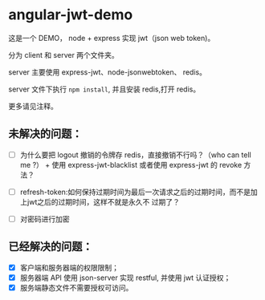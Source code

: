 
# angular-jwt-demo

这是一个 DEMO， node + express 实现 jwt（json web token)。

分为 client 和 server 两个文件夹。

server 主要使用 express-jwt、node-jsonwebtoken、 redis。

server 文件下执行 `npm install`, 并且安装 redis,打开 redis。

更多请见注释。


## 未解决的问题：

- [ ] 为什么要把 logout 撤销的令牌存 redis，直接撤销不行吗？（who can tell me ?）
	  + 使用 express-jwt-blacklist 或者使用 express-jwt 的 revoke 方法？

- [ ] refresh-token:如何保持过期时间为最后一次请求之后的过期时间，而不是加上jwt之后的过期时间，这样不就是永久不		过期了？

- [ ] 对密码进行加密

## 已经解决的问题：

- [x] 客户端和服务器端的权限限制；
- [x] 服务器端 API 使用 json-server 实现 restful, 并使用 jwt 认证授权；
- [x] 服务端静态文件不需要授权可访问。